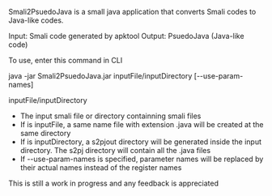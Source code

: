 Smali2PsuedoJava is a small java application that converts Smali codes to Java-like codes.

Input: Smali code generated by apktool
Output: PsuedoJava (Java-like code)

To use, enter this command in CLI

java -jar Smali2PsuedoJava.jar inputFile/inputDirectory [--use-param-names]

inputFile/inputDirectory
- The input smali file or directory containning smali files
- If is inputFile, a same name file with extension .java will be created at the same directory
- If is inputDirectory, a s2pjout directory will be generated inside the input directory. The s2pj directory will contain all the .java files
- If --use-param-names is specified, parameter names will be replaced by their actual names instead of the register names

This is still a work in progress and any feedback is appreciated